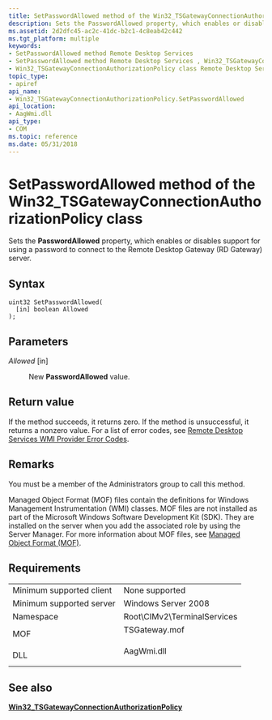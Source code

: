 ```yaml
---
title: SetPasswordAllowed method of the Win32_TSGatewayConnectionAuthorizationPolicy class
description: Sets the PasswordAllowed property, which enables or disables support for using a password to connect to the Remote Desktop Gateway (RD Gateway) server.
ms.assetid: 2d2dfc45-ac2c-41dc-b2c1-4c8eab42c442
ms.tgt_platform: multiple
keywords:
- SetPasswordAllowed method Remote Desktop Services
- SetPasswordAllowed method Remote Desktop Services , Win32_TSGatewayConnectionAuthorizationPolicy class
- Win32_TSGatewayConnectionAuthorizationPolicy class Remote Desktop Services , SetPasswordAllowed method
topic_type:
- apiref
api_name:
- Win32_TSGatewayConnectionAuthorizationPolicy.SetPasswordAllowed
api_location:
- AagWmi.dll
api_type:
- COM
ms.topic: reference
ms.date: 05/31/2018
---
```


# SetPasswordAllowed method of the Win32\_TSGatewayConnectionAuthorizationPolicy class

Sets the **PasswordAllowed** property, which enables or disables support for using a password to connect to the Remote Desktop Gateway (RD Gateway) server.

## Syntax


```mof
uint32 SetPasswordAllowed(
  [in] boolean Allowed
);
```



## Parameters

<dl> <dt>

*Allowed* \[in\]
</dt> <dd>

New **PasswordAllowed** value.

</dd> </dl>

## Return value

If the method succeeds, it returns zero. If the method is unsuccessful, it returns a nonzero value. For a list of error codes, see [Remote Desktop Services WMI Provider Error Codes](terminal-services-wmi-provider-error-codes.md).

## Remarks

You must be a member of the Administrators group to call this method.

Managed Object Format (MOF) files contain the definitions for Windows Management Instrumentation (WMI) classes. MOF files are not installed as part of the Microsoft Windows Software Development Kit (SDK). They are installed on the server when you add the associated role by using the Server Manager. For more information about MOF files, see [Managed Object Format (MOF)](/windows/desktop/WmiSdk/managed-object-format--mof-).

## Requirements



|                                     |                                                                                          |
|-------------------------------------|------------------------------------------------------------------------------------------|
| Minimum supported client<br/> | None supported<br/>                                                                |
| Minimum supported server<br/> | Windows Server 2008<br/>                                                           |
| Namespace<br/>                | Root\\CIMv2\\TerminalServices<br/>                                                 |
| MOF<br/>                      | <dl> <dt>TSGateway.mof</dt> </dl> |
| DLL<br/>                      | <dl> <dt>AagWmi.dll</dt> </dl>    |



## See also

<dl> <dt>

[**Win32\_TSGatewayConnectionAuthorizationPolicy**](win32-tsgatewayconnectionauthorizationpolicy.md)
</dt> </dl>

 

